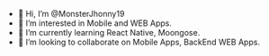 - 👋 Hi, I’m @MonsterJhonny19
- 👀 I’m interested in Mobile and WEB Apps.
- 🌱 I’m currently learning React Native, Moongose.
- 💞️ I’m looking to collaborate on Mobile Apps, BackEnd WEB Apps.

<!---
MonsterJhonny19/MonsterJhonny19 is a ✨ special ✨ repository because its `README.md` (this file) appears on your GitHub profile.
You can click the Preview link to take a look at your changes.
--->
